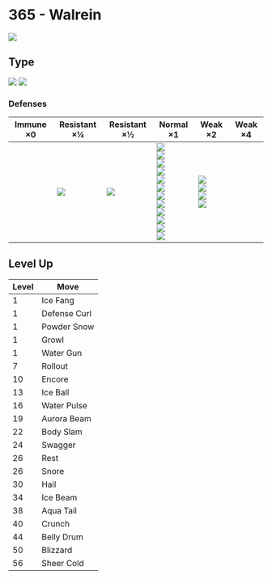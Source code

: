 # 365 - Walrein
![][365]

## Type

![][ice]  ![][water]

### Defenses

Immune ×0 | Resistant ×¼ | Resistant ×½   | Normal ×1                                                                                                                                                                              | Weak ×2                                                          | Weak ×4 | 
---       | ---          | ---            | ---                                                                                                                                                                                    | ---                                                              | ---     | 
          | ![][ice]<br> | ![][water]<br> | ![][normal]<br> ![][flying]<br> ![][poison]<br> ![][ground]<br> ![][bug]<br> ![][ghost]<br> ![][steel]<br> ![][fire]<br> ![][psychic]<br> ![][dragon]<br> ![][dark]<br> ![][fairy]<br> | ![][fighting]<br> ![][rock]<br> ![][grass]<br> ![][electric]<br> |         | 

## Level Up

Level | Move         | 
---   | ---          | 
1     | Ice Fang     | 
1     | Defense Curl | 
1     | Powder Snow  | 
1     | Growl        | 
1     | Water Gun    | 
7     | Rollout      | 
10    | Encore       | 
13    | Ice Ball     | 
16    | Water Pulse  | 
19    | Aurora Beam  | 
22    | Body Slam    | 
24    | Swagger      | 
26    | Rest         | 
26    | Snore        | 
30    | Hail         | 
34    | Ice Beam     | 
38    | Aqua Tail    | 
40    | Crunch       | 
44    | Belly Drum   | 
50    | Blizzard     | 
56    | Sheer Cold   | 

[365]: ../img/pokemon/365.png
[normal]: ../img/types/normal.png
[fire]: ../img/types/fire.png
[fighting]: ../img/types/fighting.png
[water]: ../img/types/water.png
[flying]: ../img/types/flying.png
[grass]: ../img/types/grass.png
[poison]: ../img/types/poison.png
[electric]: ../img/types/electric.png
[ground]: ../img/types/ground.png
[psychic]: ../img/types/psychic.png
[rock]: ../img/types/rock.png
[ice]: ../img/types/ice.png
[bug]: ../img/types/bug.png
[dragon]: ../img/types/dragon.png
[ghost]: ../img/types/ghost.png
[dark]: ../img/types/dark.png
[steel]: ../img/types/steel.png
[fairy]: ../img/types/fairy.png
